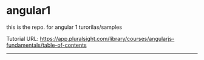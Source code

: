 # angular1
this is the repo. for angular 1 turorilas/samples

Tutorial URL:
https://app.pluralsight.com/library/courses/angularjs-fundamentals/table-of-contents

-------------

